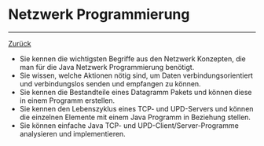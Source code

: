 # Netzwerk Programmierung
---

[Zurück](../README.md)

* Sie kennen die wichtigsten Begriffe aus den Netzwerk Konzepten, die man für die Java Netzwerk Programmierung benötigt.
* Sie wissen, welche Aktionen nötig sind, um Daten verbindungsorientiert und verbindungslos senden und empfangen zu können.
* Sie kennen die Bestandteile eines Datagramm Pakets und können diese in einem Programm erstellen.
* Sie kennen den Lebenszyklus eines TCP- und UPD-Servers und können die einzelnen Elemente mit einem Java Programm in Beziehung stellen.
* Sie können einfache Java TCP- und UPD-Client/Server-Programme analysieren und implementieren.
